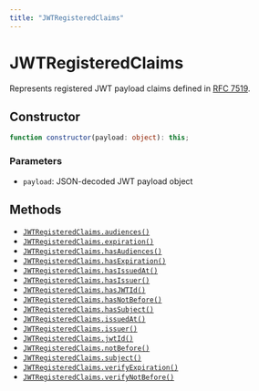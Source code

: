 ```yaml
---
title: "JWTRegisteredClaims"
---
```


# JWTRegisteredClaims

Represents registered JWT payload claims defined in [RFC 7519](https://datatracker.ietf.org/doc/html/rfc7519).

## Constructor

```ts
function constructor(payload: object): this;
```

### Parameters

- `payload`: JSON-decoded JWT payload object

## Methods

- [`JWTRegisteredClaims.audiences()`](/reference/main/JWTRegisteredClaims/audiences)
- [`JWTRegisteredClaims.expiration()`](/reference/main/JWTRegisteredClaims/expiration)
- [`JWTRegisteredClaims.hasAudiences()`](/reference/main/JWTRegisteredClaims/hasAudiences)
- [`JWTRegisteredClaims.hasExpiration()`](/reference/main/JWTRegisteredClaims/hasExpiration)
- [`JWTRegisteredClaims.hasIssuedAt()`](/reference/main/JWTRegisteredClaims/hasIssuedAt)
- [`JWTRegisteredClaims.hasIssuer()`](/reference/main/JWTRegisteredClaims/hasIssuer)
- [`JWTRegisteredClaims.hasJWTId()`](/reference/main/JWTRegisteredClaims/hasJWTId)
- [`JWTRegisteredClaims.hasNotBefore()`](/reference/main/JWTRegisteredClaims/hasNotBefore)
- [`JWTRegisteredClaims.hasSubject()`](/reference/main/JWTRegisteredClaims/hasSubject)
- [`JWTRegisteredClaims.issuedAt()`](/reference/main/JWTRegisteredClaims/issuedAt)
- [`JWTRegisteredClaims.issuer()`](/reference/main/JWTRegisteredClaims/issuer)
- [`JWTRegisteredClaims.jwtId()`](/reference/main/JWTRegisteredClaims/jwtId)
- [`JWTRegisteredClaims.notBefore()`](/reference/main/JWTRegisteredClaims/notBefore)
- [`JWTRegisteredClaims.subject()`](/reference/main/JWTRegisteredClaims/subject)
- [`JWTRegisteredClaims.verifyExpiration()`](/reference/main/JWTRegisteredClaims/verifyExpiration)
- [`JWTRegisteredClaims.verifyNotBefore()`](/reference/main/JWTRegisteredClaims/verifyNotBefore)
